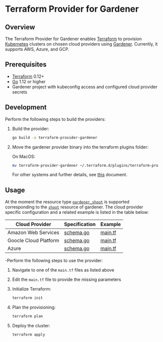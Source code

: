 
# Terraform Provider for Gardener


## Overview

The Terraform Provider for Gardener enables [Terraform](https://www.terraform.io) to provision [Kubernetes](https://kubernetes.io) clusters on chosen cloud providers using [Gardener](https://gardener.cloud/). Currently, it supports AWS, Azure, and GCP.

## Prerequisites

- [Terraform](https://www.terraform.io/downloads.html) 0.12+
- [Go](https://golang.org/doc/install) 1.12 or higher
- Gardener project with kubeconfig access and configured cloud provider secrets

## Development

Perform the following steps to build the providers:

1. Build the provider:
    ```bash
    go build -o terraform-provider-gardener
    ```
2. Move the gardener provider binary into the terraform plugins folder:

   On MacOS:
   ```bash
   mv terraform-provider-gardener ~/.terraform.d/plugins/terraform-provider-gardener
   ```
   For other systems and further details, see [this](https://www.terraform.io/docs/plugins/basics.html#installing-plugins) document.

## Usage

At the moment the resource type [`gardener_shoot`](shoot/schema_shoot.go) is supported corresponding to the [`shoot`](https://github.com/gardener/gardener/blob/master/pkg/apis/core/v1alpha1/types_shoot.go) resource of gardener. The cloud provider specific configuration and a related example is listed in the table below:

|Cloud Provider|Specification|Example|
|---|---|---|
|Amazon Web Services|[schema.go](shoot/schema_aws.go)|[main.tf](examples/aws/main.tf)|
|Goocle Cloud Platform|[schema.go](shoot/schema_gcp.go)|[main.tf](examples/gcp/main.tf)|
|Azure|[schema.go](shoot/schema_azure.go)|[main.tf](examples/azure/main.tf)|

-Perform the following steps to use the provider:
 
1. Navigate to one of the `main.tf` files as listed above

2. Edit the `main.tf` file to provide the missing parameters

3. Initialize Terraform:
    ```bash
    terraform init
    ```
4. Plan the provisioning:
    ```bash
    terraform plan
    ```
5. Deploy the cluster:
    ```bash
    terraform apply

